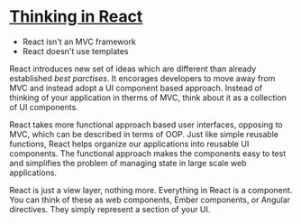 # [Thinking in React](https://facebook.github.io/react/docs/thinking-in-react.html)

- React isn't an MVC framework
- React doesn't use templates

React introduces new set of ideas which are different than already established *best parctises*.
It encorages developers to move away from MVC and instead adopt a UI component based approach. Instead of thinking of your application in therms of MVC, think about it as a collection of UI components.

React takes more functional approach based user interfaces, opposing to MVC, which can be described in terms of OOP. Just like simple reusable
functions, React helps organize our applications into reusable UI components. The functional approach makes the components easy to test and simplifies the problem of managing state in large scale web applications.

React is just a view layer, nothing more. Everything in React is a component. You can think of these as web components, Ember components, or Angular directives. They simply represent a section of your UI.